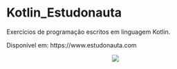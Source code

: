 # Kotlin_Estudonauta
<p>Exercícios de programação escritos em linguagem Kotlin.</p>
<p>Disponível em: https://www.estudonauta.com</p>
<p align = "center">
  <img src = "https://user-images.githubusercontent.com/49538805/71768560-c8dccc00-2ef5-11ea-86ee-fdc63995be8f.png">
</p>
